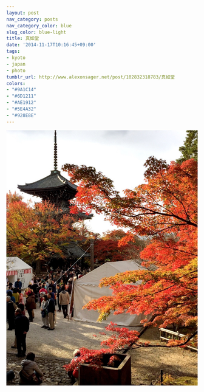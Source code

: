 ```yaml
---
layout: post
nav_category: posts
nav_category_color: blue
slug_color: blue-light
title: 真如堂
date: '2014-11-17T10:16:45+09:00'
tags:
- kyoto
- japan
- photo
tumblr_url: http://www.alexonsager.net/post/102832318783/真如堂
colors:
- "#9A1C14"
- "#6D1211"
- "#AE1912"
- "#5E4A32"
- "#928E8E"
---
```


<img src="/tumblr_files/tumblr_nf5svxknor1qz8ul8o1_1280.jpg"/>
